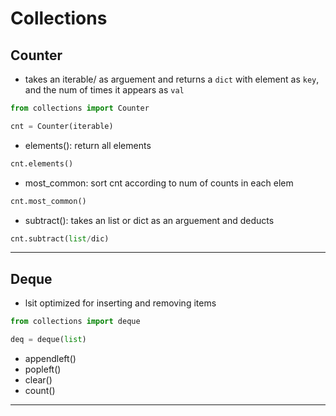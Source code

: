 # Collections

## Counter
- takes an iterable/ as arguement and returns a `dict` with element as `key`, and the num of times it appears as `val`
```python
from collections import Counter

cnt = Counter(iterable)
```
- elements(): return all elements 
```python
cnt.elements()
```
- most_common:  sort cnt according to num of counts in each elem
```python
cnt.most_common()
```
- subtract(): takes an list or dict as an arguement and deducts
```python
cnt.subtract(list/dic)
```
---
## Deque
- lsit optimized for inserting and removing items

```python
from collections import deque

deq = deque(list)
```
- appendleft()
- popleft()
- clear()
- count()
---
